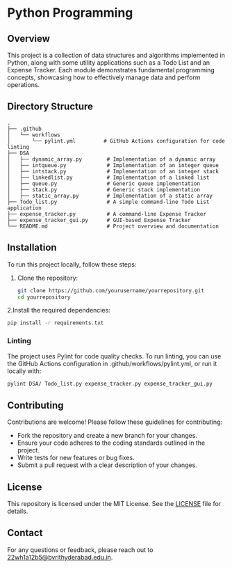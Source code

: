# Python Programming 

## Overview

This project is a collection of data structures and algorithms implemented in Python, along with some utility applications such as a Todo List and an Expense Tracker. Each module demonstrates fundamental programming concepts, showcasing how to effectively manage data and perform operations.

## Directory Structure

```plaintext
.
├── .github
│   └── workflows
│       └── pylint.yml         # GitHub Actions configuration for code linting
├── DSA
│   ├── dynamic_array.py        # Implementation of a dynamic array
│   ├── intqueue.py             # Implementation of an integer queue
│   ├── intstack.py             # Implementation of an integer stack
│   ├── linkedlist.py           # Implementation of a linked list
│   ├── queue.py                # Generic queue implementation
│   ├── stack.py                # Generic stack implementation
│   ├── static_array.py         # Implementation of a static array
├── Todo_list.py                # A simple command-line Todo List application
├── expense_tracker.py          # A command-line Expense Tracker
├── expense_tracker_gui.py      # GUI-based Expense Tracker
└── README.md                   # Project overview and documentation

```
## Installation

To run this project locally, follow these steps:

1. Clone the repository:
   ```bash
   git clone https://github.com/yourusername/yourrepository.git
   cd yourrepository
   ```
2.Install the required dependencies:
   ```bash
pip install -r requirements.txt
```
### Linting
The project uses Pylint for code quality checks. To run linting, you can use the GitHub Actions configuration in .github/workflows/pylint.yml, or run it locally with:
```bash
pylint DSA/ Todo_list.py expense_tracker.py expense_tracker_gui.py
```
## Contributing

Contributions are welcome! Please follow these guidelines for contributing:
- Fork the repository and create a new branch for your changes.
- Ensure your code adheres to the coding standards outlined in the project.
- Write tests for new features or bug fixes.
- Submit a pull request with a clear description of your changes.

## License

This repository is licensed under the MIT License. See the [LICENSE](LICENSE) file for details.

## Contact

For any questions or feedback, please reach out to [22wh1a12b5@bvrithyderabad.edu.in](mailto:22wh1a12b5@bvrithyderabad.edu.in).
